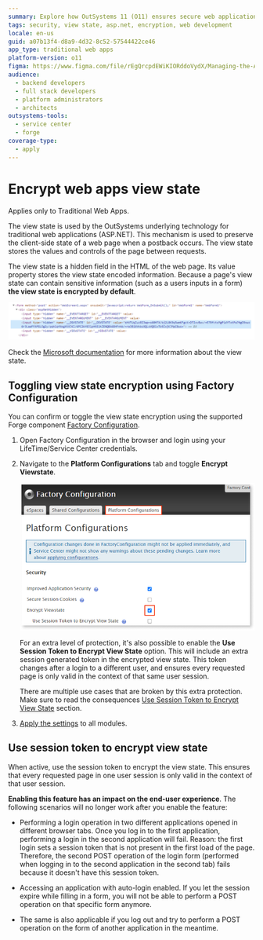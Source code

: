```yaml
---
summary: Explore how OutSystems 11 (O11) ensures secure web applications by encrypting view state in traditional web apps.
tags: security, view state, asp.net, encryption, web development
locale: en-us
guid: a07b13f4-d8a9-4d32-8c52-57544422ce46
app_type: traditional web apps
platform-version: o11
figma: https://www.figma.com/file/rEgQrcpdEWiKIORddoVydX/Managing-the-Applications-Lifecycle?type=design&node-id=3212%3A4950&mode=design&t=rzWSTBJIapfhmERp-1
audience:
  - backend developers
  - full stack developers
  - platform administrators
  - architects
outsystems-tools:
  - service center
  - forge
coverage-type:
  - apply
---
```


# Encrypt web apps view state

<div class="info" markdown="1">

Applies only to Traditional Web Apps.

</div>

The view state is used by the OutSystems underlying technology for traditional web applications (ASP.NET). This mechanism is used to preserve the client-side state of a web page when a postback occurs. The view state stores the values and controls of the page between requests.
 
The view state is a hidden field in the HTML of the web page. Its value property stores the view state encoded information. Because a page's view state can contain sensitive information (such as a users inputs in a form) **the view state is encrypted by default**.

![Screenshot of the encryption settings for viewstate in the console](images/encrypt-viewstate-console.png "Viewstate Encryption in Console")

Check the [Microsoft documentation](https://docs.microsoft.com/en-us/dotnet/api/system.web.ui.control.viewstate?view=netframework-4.8) for more information about the view state.

## Toggling view state encryption using Factory Configuration

You can confirm or toggle the view state encryption using the supported Forge component [Factory Configuration](https://www.outsystems.com/forge/component-overview/25/factory-configuration). 

1. Open Factory Configuration in the browser and login using your LifeTime/Service Center credentials.

1. Navigate to the **Platform Configurations** tab and toggle **Encrypt Viewstate**. 
    
    ![Screenshot showing the Factory Configuration interface with the Encrypt Viewstate option toggled](images/encrypt-viewstate-factory-config-fc.png "Factory Configuration for Viewstate Encryption")

    For an extra level of protection, it's also possible to enable the **Use Session Token to Encrypt View State** option. This will include an extra session generated token in the encrypted view state. This token changes after a login to a different user, and ensures every requested page is only valid in the context of that same user session. 

    <div class="warning" markdown="1">

    There are multiple use cases that are broken by this extra protection. Make sure to read the consequences [Use Session Token to Encrypt View State](#use-session-token-to-encrypt-view-state) section.

    </div>

1. [Apply the settings](../deploying-apps/apply-configurations.md#apply-pending-settings-to-a-set-of-modules) to all modules.

## Use session token to encrypt view state

When active, use the session token to encrypt the view state. This ensures that every requested page in one user session is only valid in the context of that user session.

**Enabling this feature has an impact on the end-user experience**. The following scenarios will no longer work after you enable the feature:

* Performing a login operation in two different applications opened in different browser tabs. Once you log in to the first application, performing a login in the second application will fail. Reason: the first login sets a session token that is not present in the first load of the page. Therefore, the second POST operation of the login form (performed when logging in to the second application in the second tab) fails because it doesn't have this session token.

* Accessing an application with auto-login enabled. If you let the session expire while filling in a form, you will not be able to perform a POST operation on that specific form anymore.

* The same is also applicable if you log out and try to perform a POST operation on the form of another application in the meantime.
